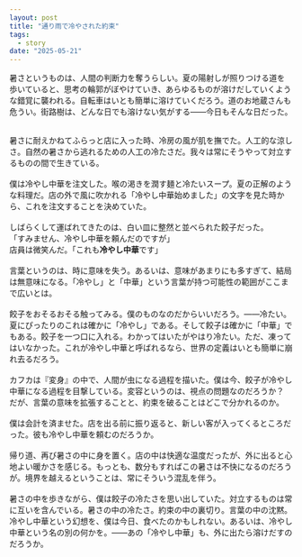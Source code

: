 ```yaml
---
layout: post
title: "通り雨で冷やされた約束"
tags:
  - story
date: "2025-05-21"
---
```

暑さというものは、人間の判断力を奪うらしい。夏の陽射しが照りつける道を歩いていると、思考の輪郭がぼやけていき、あらゆるものが溶けだしていくような錯覚に襲われる。自転車はいとも簡単に溶けていくだろう。道のお地蔵さんも危うい。街路樹は、どんな日でも溶けない気がする――今日もそんな日だった。<br><br>

<!--more-->

暑さに耐えかねてふらっと店に入った時、冷房の風が肌を撫でた。人工的な涼しさ。自然の暑さから逃れるための人工の冷たさだ。我々は常にそうやって対立するものの間で生きている。<br>
<br>
僕は冷やし中華を注文した。喉の渇きを潤す麺と冷たいスープ。夏の正解のような料理だ。店の外で風に吹かれる「冷やし中華始めました」の文字を見た時から、これを注文することを決めていた。<br>
<br>
しばらくして運ばれてきたのは、白い皿に整然と並べられた餃子だった。<br>
「すみません、冷やし中華を頼んだのですが」<br>
店員は微笑んだ。「これも**冷やし中華**です」<br>
<br>
言葉というのは、時に意味を失う。あるいは、意味があまりにも多すぎて、結局は無意味になる。「冷やし」と「中華」という言葉が持つ可能性の範囲がここまで広いとは。<br>
<br>
餃子をおそるおそる触ってみる。僕のものなのだからいいだろう。――冷たい。夏にぴったりのこれは確かに「冷やし」である。そして餃子は確かに「中華」でもある。餃子を一つ口に入れる。わかってはいたがやはり冷たい。ただ、凍ってはいなかった。これが冷やし中華と呼ばれるなら、世界の定義はいとも簡単に崩れ去るだろう。 <br>
<br>
カフカは『変身』の中で、人間が虫になる過程を描いた。僕は今、餃子が冷やし中華になる過程を目撃している。変容というのは、視点の問題なのだろうか？ だが、言葉の意味を拡張することと、約束を破ることはどこで分かれるのか。<br>
<br>
僕は会計を済ませた。店を出る前に振り返ると、新しい客が入ってくるところだった。彼も冷やし中華を頼むのだろうか。 <br>
<br>
帰り道、再び暑さの中に身を置く。店の中は快適な温度だったが、外に出ると心地よい暖かさを感じる。もっとも、数分もすればこの暑さは不快になるのだろうが。境界を越えるということは、常にそういう混乱を伴う。<br>
<br>
暑さの中を歩きながら、僕は餃子の冷たさを思い出していた。対立するものは常に互いを含んでいる。暑さの中の冷たさ。約束の中の裏切り。言葉の中の沈黙。冷やし中華という幻想を、僕は今日、食べたのかもしれない。あるいは、冷やし中華という名の別の何かを。――あの「冷やし中華」も、外に出たら溶けだすのだろうか。<br><br>